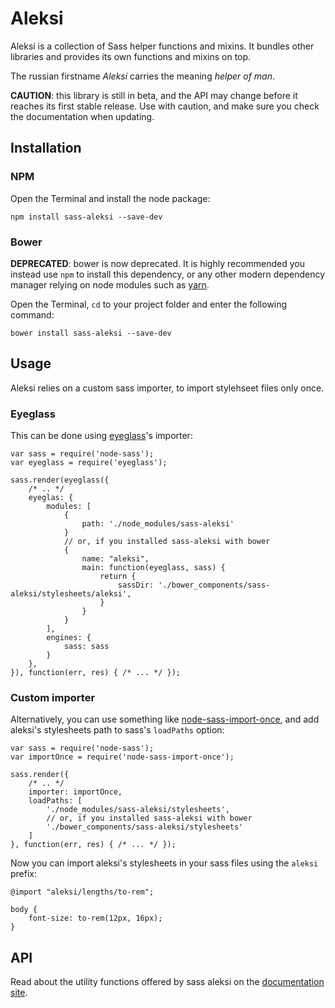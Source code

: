 # Aleksi

Aleksi is a collection of Sass helper functions and mixins. It bundles other libraries and provides its own functions and mixins on top.

The russian firstname *Aleksi* carries the meaning *helper of man*.

**CAUTION**: this library is still in beta, and the API may change before it reaches its first stable release. Use with caution, and make sure you check the documentation when updating.

## Installation

### NPM

Open the Terminal and install the node package:

    npm install sass-aleksi --save-dev

### Bower

**DEPRECATED**: bower is now deprecated. It is highly recommended you instead use `npm` to install this dependency, or any other modern dependency manager relying on node modules such as [yarn](https://yarnpkg.com/en/).

Open the Terminal, `cd` to your project folder and enter the following command:

    bower install sass-aleksi --save-dev

## Usage

Aleksi relies on a custom sass importer, to import stylehseet files only once.

### Eyeglass

This can be done using [eyeglass](https://www.npmjs.com/package/eyeglass)'s importer: 

    var sass = require('node-sass');
    var eyeglass = require('eyeglass');
    
    sass.render(eyeglass({
        /* .. */
        eyeglas: {
            modules: [
                {
                    path: './node_modules/sass-aleksi'
                }
                // or, if you installed sass-aleksi with bower
                {
                    name: "aleksi",
                    main: function(eyeglass, sass) {
                        return {
                            sassDir: './bower_components/sass-aleksi/stylesheets/aleksi',
                        }
                    }
                }
            ],
            engines: {
                sass: sass
            }
        },
    }), function(err, res) { /* ... */ });

### Custom importer

Alternatively, you can use something like [node-sass-import-once](https://www.npmjs.com/package/node-sass-import-once), and add aleksi's stylesheets path to sass's `loadPaths` option:

    var sass = require('node-sass');
    var importOnce = require('node-sass-import-once');

    sass.render({
        /* .. */
        importer: importOnce,
        loadPaths: [
            './node_modules/sass-aleksi/stylesheets',
            // or, if you installed sass-aleksi with bower
            './bower_components/sass-aleksi/stylesheets'
        ]
    }, function(err, res) { /* ... */ });

Now you can import aleksi's stylesheets in your sass files using the `aleksi` prefix:

    @import "aleksi/lengths/to-rem";

    body {
        font-size: to-rem(12px, 16px);
    }

## API

Read about the utility functions offered by sass aleksi on the [documentation site](http://yoannis.com/code/sass-aleksi/docs).

